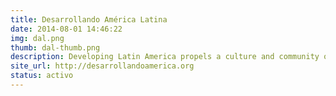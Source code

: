 ```yaml
---
title: Desarrollando América Latina
date: 2014-08-01 14:46:22
img: dal.png
thumb: dal-thumb.png
description: Developing Latin America propels a culture and community of innovation and social undertaking in the region, using the power of technology, open data and the collaboration between social actors as a motor of change. In this we propel the development of innovative and sustainable applications that are of great social impact, thanks to our great community of entrepreneurs, developers, designers and creative minds, together with governmental actors and local organizations. 
site_url: http://desarrollandoamerica.org
status: activo
---
```

